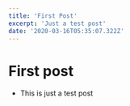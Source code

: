 ```yaml
---
title: 'First Post'
excerpt: 'Just a test post'
date: '2020-03-16T05:35:07.322Z'
---
```


# First post
* This is just a test post